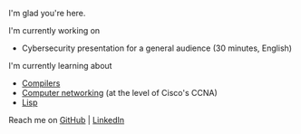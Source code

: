 I'm glad you're here.

I'm currently working on

- Cybersecurity presentation for a general audience (30 minutes, English)

I'm currently learning about

- [Compilers](compilers.md)
- [Computer networking](networking.md) (at the level of Cisco's CCNA)
- [Lisp](lisp.md)

Reach me on [GitHub][GH] \| [LinkedIn][LI]



[3]: <https://www.youtube.com/playlist?list=PLxbwE86jKRgMpuZuLBivzlM8s2Dk5lXBQ> "YT : JITL : CCNA"
[2]: <https://gigamonkeys.com/book/> "GM : Practical Common Lisp"
[1]: <https://www3.nd.edu/~dthain/compilerbook/> "ND : DT : Compilers"
[GH]: <https://github.com/shw3512> "GitHub : shw"
[LI]: <https://www.linkedin.com/in/stephen-wolff-0x200/> "LinkedIn : shw"

